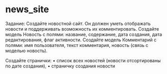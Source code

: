 # news_site
Задание: Создайте новостной сайт. Он должен уметь отображать новости и поддерживать возможность их комментировать.
Создайте модель Новость с полями: название, содержание, дата создания, дата редактирования, флаг активности.
Создайте модель Комментарий с полями: имя пользователя, текст комментария, новость (связь с моделью новость).

Создайте странички:
• список всех новостей (новости отсортированы по дате создания),
• страничку создания новости
